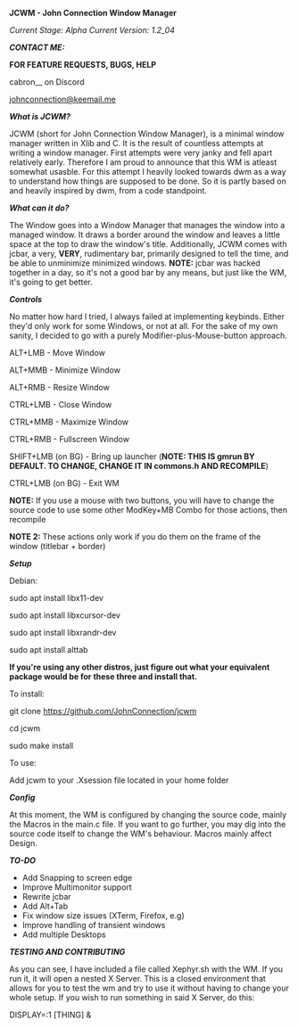 **JCWM - John Connection Window Manager**

_Current Stage: Alpha_
_Current Version: 1.2_04_

**_CONTACT ME:_**

**FOR FEATURE REQUESTS, BUGS, HELP**

  cabron__ on Discord
  
  johnconnection@keemail.me

**_What is JCWM?_**

  JCWM (short for John Connection Window Manager), is a minimal window manager written in Xlib and C. It is the result of countless attempts at
  writing a window manager. First attempts were very janky and fell apart relatively early. Therefore I am proud to announce that this WM is atleast somewhat
  usasble. For this attempt I heavily looked towards dwm as a way to understand how things are supposed to be done. So it is partly based on and heavily inspired
  by dwm, from a code standpoint. 

**_What can it do?_**

  The Window goes into a Window Manager that manages the window into a managed window. It draws a border around the window and leaves a little space at the top to 
  draw the window's title. Additionally, JCWM comes with jcbar, a very, **VERY**, rudimentary bar, primarily designed to tell the time, and be able to unminimize minimized
  windows. **NOTE:** jcbar was hacked together in a day, so it's not a good bar by any means, but just like the WM, it's going to get better.
  

**_Controls_**

  No matter how hard I tried, I always failed at implementing keybinds. Either they'd only work for some Windows, or not at all. For the sake
  of my own sanity, I decided to go with a purely Modifier-plus-Mouse-button approach.
  
  ALT+LMB - Move Window
  
  ALT+MMB - Minimize Window
  
  ALT+RMB - Resize Window
  
  CTRL+LMB - Close Window
  
  CTRL+MMB - Maximize Window
  
  CTRL+RMB - Fullscreen Window
  
  SHIFT+LMB (on BG) - Bring up launcher (**NOTE: THIS IS gmrun BY DEFAULT. TO CHANGE, CHANGE IT IN commons.h AND RECOMPILE**)
  
  CTRL+LMB (on BG) - Exit WM
  
  **NOTE:** If you use a mouse with two buttons, you will have to change the source code to use some other ModKey+MB Combo for those actions, then recompile
  
  **NOTE 2:** These actions only work if you do them on the frame of the window (titlebar + border)

**_Setup_**

Debian:

  sudo apt install libx11-dev
  
  sudo apt install libxcursor-dev
  
  sudo apt install libxrandr-dev

  sudo apt install alttab
  
**If you're using any other distros, just figure out what your equivalent package would be for these three and install that.**

To install:

  git clone https://github.com/JohnConnection/jcwm
  
  cd jcwm
  
  sudo make install

To use: 

  Add jcwm to your .Xsession file located in your home folder

**_Config_**

  At this moment, the WM is configured by changing the source code, mainly the Macros in the main.c file. If you want to go further, you may dig into the source code
  itself to change the WM's behaviour. Macros mainly affect Design.

**_TO-DO_**

  + Add Snapping to screen edge
  + Improve Multimonitor support
  + Rewrite jcbar
  + Add Alt+Tab
  + Fix window size issues (XTerm, Firefox, e.g)
  + Improve handling of transient windows
  + Add multiple Desktops

**_TESTING AND CONTRIBUTING_**

  As you can see, I have included a file called Xephyr.sh with the WM. If you run it, it will open a nested X Server. This is a closed environment that allows for you    to
  test the wm and try to use it without having to change your whole setup. If you wish to run something in said X Server, do this:
  
  DISPLAY=:1 [THING] &




